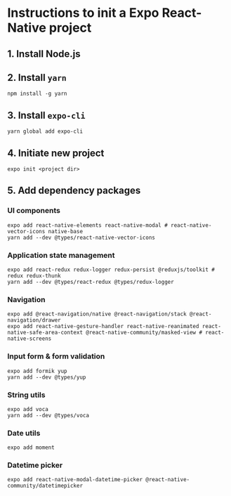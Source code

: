 # Instructions to init a Expo React-Native project

## 1. Install Node.js

## 2. Install <code>yarn</code>

	npm install -g yarn

## 3. Install <code>expo-cli</code>

	yarn global add expo-cli

## 4. Initiate new project

	expo init <project dir>

## 5. Add dependency packages

### UI components

	expo add react-native-elements react-native-modal # react-native-vector-icons native-base
	yarn add --dev @types/react-native-vector-icons

### Application state management

	expo add react-redux redux-logger redux-persist @reduxjs/toolkit # redux redux-thunk
	yarn add --dev @types/react-redux @types/redux-logger

### Navigation

	expo add @react-navigation/native @react-navigation/stack @react-navigation/drawer
	expo add react-native-gesture-handler react-native-reanimated react-native-safe-area-context @react-native-community/masked-view # react-native-screens

### Input form & form validation

	expo add formik yup
	yarn add --dev @types/yup

### String utils

	expo add voca
	yarn add --dev @types/voca

### Date utils

	expo add moment

### Datetime picker

	expo add react-native-modal-datetime-picker @react-native-community/datetimepicker
